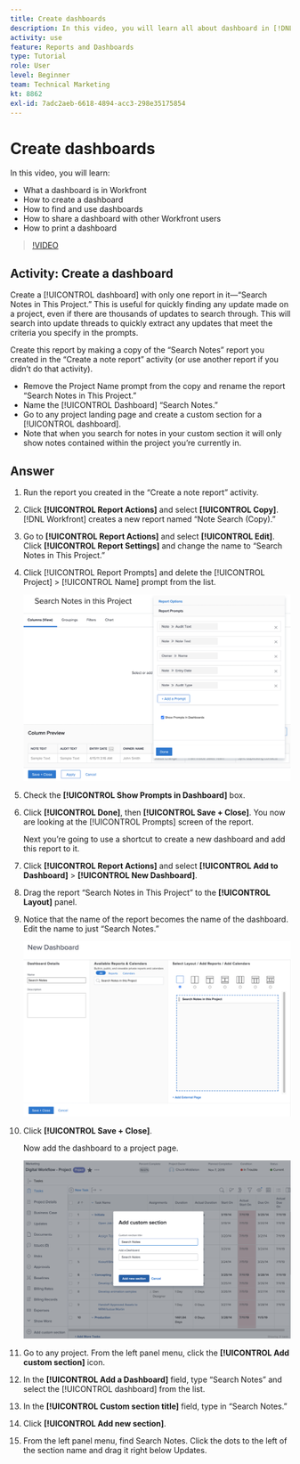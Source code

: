 ```yaml
---
title: Create dashboards
description: In this video, you will learn all about dashboard in [!DNL  Workfront].
activity: use
feature: Reports and Dashboards
type: Tutorial
role: User
level: Beginner
team: Technical Marketing
kt: 8862
exl-id: 7adc2aeb-6618-4894-acc3-298e35175854
---
```

# Create dashboards

In this video, you will learn:

* What a dashboard is in Workfront
* How to create a dashboard
* How to find and use dashboards
* How to share a dashboard with other Workfront users
* How to print a dashboard

>[!VIDEO](https://video.tv.adobe.com/v/335157/?quality=12)

## Activity: Create a dashboard

Create a [!UICONTROL dashboard] with only one report in it—“Search Notes in This Project.” This is useful for quickly finding any update made on a project, even if there are thousands of updates to search through. This will search into update threads to quickly extract any updates that meet the criteria you specify in the prompts.

Create this report by making a copy of the “Search Notes” report you created in the “Create a note report” activity (or use another report if you didn’t do that activity).

* Remove the Project Name prompt from the copy and rename the report “Search Notes in This Project.”
* Name the [!UICONTROL Dashboard] “Search Notes.”
* Go to any project landing page and create a custom section for a [!UICONTROL dashboard].
* Note that when you search for notes in your custom section it will only show notes contained within the project you’re currently in.

## Answer

1. Run the report you created in the “Create a note report” activity.
1. Click **[!UICONTROL Report Actions]** and select **[!UICONTROL Copy]**. [!DNL Workfront] creates a new report named “Note Search (Copy).”
1. Go to **[!UICONTROL Report Actions]** and select **[!UICONTROL Edit]**. Click **[!UICONTROL Report Settings]** and change the name to “Search Notes in This Project.”
1. Click [!UICONTROL Report Prompts] and delete the [!UICONTROL Project] > [!UICONTROL Name] prompt from the list.

   ![An image of the screen to create a new dashboard](assets/edit-report-prompts.png)

1. Check the **[!UICONTROL Show Prompts in Dashboard]** box.
1. Click **[!UICONTROL Done]**, then **[!UICONTROL Save + Close]**. You now are looking at the [!UICONTROL Prompts] screen of the report.

   Next you’re going to use a shortcut to create a new dashboard and add this report to it.

1. Click **[!UICONTROL Report Actions]** and select **[!UICONTROL Add to Dashboard]** > **[!UICONTROL New Dashboard]**.
1. Drag the report “Search Notes in This Project” to the **[!UICONTROL Layout]** panel.
1. Notice that the name of the report becomes the name of the dashboard. Edit the name to just “Search Notes.”

   ![An image of the screen to create a new dashboard](assets/create-dashboard.png)

1. Click **[!UICONTROL Save + Close]**.

   Now add the dashboard to a project page.

   ![An image of the screen to create a new dashboard](assets/add-custom-section.png)

1. Go to any project. From the left panel menu, click the **[!UICONTROL Add custom section]** icon.
1. In the **[!UICONTROL Add a Dashboard]** field, type “Search Notes” and select the [!UICONTROL dashboard] from the list.
1. In the **[!UICONTROL Custom section title]** field, type in “Search Notes.”
1. Click **[!UICONTROL Add new section]**.
1. From the left panel menu, find Search Notes. Click the dots to the left of the section name and drag it right below Updates.
